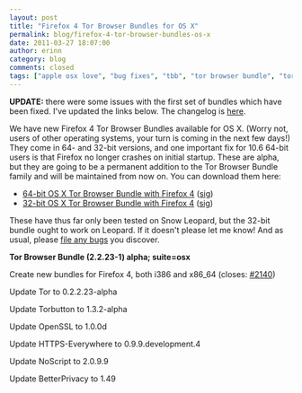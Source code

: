 ```yaml
---
layout: post
title: "Firefox 4 Tor Browser Bundles for OS X"
permalink: blog/firefox-4-tor-browser-bundles-os-x
date: 2011-03-27 18:07:00
author: erinn
category: blog
comments: closed
tags: ["apple osx love", "bug fixes", "tbb", "tor browser bundle", "torbrowser", "updated packages"]
---
```


**UPDATE:** there were some issues with the first set of bundles which have been fixed. I've updated the links below. The changelog is [here](https://gitweb.torproject.org/erinn/torbrowser.git/commitdiff/f9a70aadab4d4a950d55df0f373bb4804ef9e012?hp=48cb945f7f180baad7f536405d4a0cf3ddfa3714).

We have new Firefox 4 Tor Browser Bundles available for OS X. (Worry not, users of other operating systems, your turn is coming in the next few days!) They come in 64- and 32-bit versions, and one important fix for 10.6 64-bit users is that Firefox no longer crashes on initial startup. These are alpha, but they are going to be a permanent addition to the Tor Browser Bundle family and will be maintained from now on. You can download them here:

-   [64-bit OS X Tor Browser Bundle with Firefox 4](https://www.torproject.org/dist/torbrowser/osx/TorBrowser-2.2.23-2-alpha-osx-x86_64-en-US.zip) ([sig](https://www.torproject.org/dist/torbrowser/osx/TorBrowser-2.2.23-12alpha-osx-x86_64-en-US.zip.asc))
-   [32-bit OS X Tor Browser Bundle with Firefox 4](https://www.torproject.org/dist/torbrowser/osx/TorBrowser-2.2.23-2-alpha-osx-i386-en-US.zip) ([sig](https://www.torproject.org/dist/torbrowser/osx/TorBrowser-2.2.23-2-alpha-osx-i386-en-US.zip.asc))

These have thus far only been tested on Snow Leopard, but the 32-bit bundle ought to work on Leopard. If it doesn't please let me know! And as usual, please [file any bugs](https://trac.torproject.org/projects/tor) you discover.

**Tor Browser Bundle (2.2.23-1) alpha; suite=osx**

Create new bundles for Firefox 4, both i386 and x86\_64 (closes: [\#2140](https://trac.torproject.org/projects/tor/ticket/2140))

Update Tor to 0.2.2.23-alpha

Update Torbutton to 1.3.2-alpha

Update OpenSSL to 1.0.0d

Update HTTPS-Everywhere to 0.9.9.development.4

Update NoScript to 2.0.9.9

Update BetterPrivacy to 1.49
